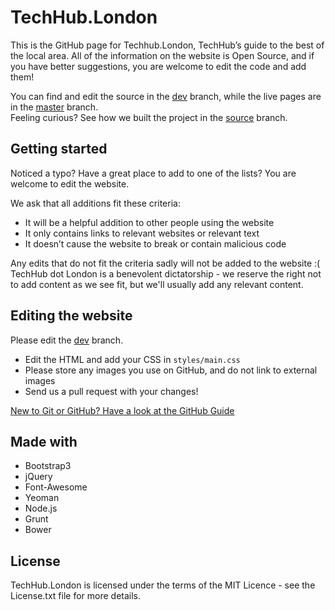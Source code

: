 TechHub.London
==============

This is the GitHub page for Techhub.London, TechHub’s guide to the best of the local area. All of the information on the website is Open Source, and if you have better suggestions, you are welcome to edit the code and add them! 

You can find and edit the source in the [dev](https://github.com/TechHubLondon/TechHubLondon.github.io/tree/dev) branch, while the live pages are in the [master](https://github.com/TechHubLondon/TechHubLondon.github.io/tree/master) branch.  
Feeling curious? See how we built the project in the [source](https://github.com/TechHubLondon/TechHubLondon.github.io/tree/source) branch.

## Getting started


Noticed a typo? Have a great place to add to one of the lists? You are welcome to edit the website.



We ask that all additions fit these criteria:

- It will be a helpful addition to other people using the website
- It only contains links to relevant websites or relevant text
- It doesn’t cause the website to break or contain malicious code

Any edits that do not fit the criteria sadly will not be added to the website :(  
TechHub dot London is a benevolent dictatorship - we reserve the right not to add content as we see fit, but we'll usually add any relevant content.


## Editing the website

Please edit the [dev](https://github.com/TechHubLondon/TechHubLondon.github.io/tree/dev) branch.

- Edit the HTML and add your CSS in `styles/main.css`
- Please store any images you use on GitHub, and do not link to external images
- Send us a pull request with your changes!

[New to Git or GitHub? Have a look at the GitHub Guide](https://help.github.com/categories/54/articles)


## Made with
- Bootstrap3
- jQuery
- Font-Awesome
- Yeoman
- Node.js
- Grunt
- Bower

## License

TechHub.London is licensed under the terms of the MIT Licence - see the License.txt file for more details. 
